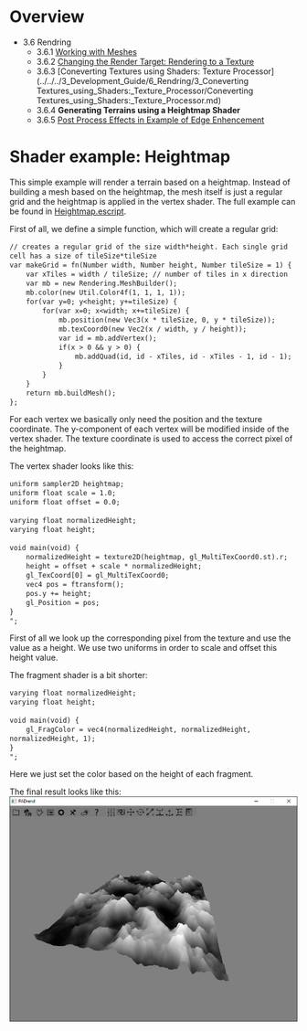 <!------------------------------------------------------------------------------------------------
This work is licensed under the Creative Commons Attribution-ShareAlike 4.0 International License.
 To view a copy of this license, visit http://creativecommons.org/licenses/by-sa/4.0/.
 Author: Henrik Heine (hheine@mail.uni-paderborn.de)
 PADrend Version 1.0.0
------------------------------------------------------------------------------------------------->
<!---BEGINN_INDEXSECTION--->
<!---Automaticly generated section. Do not edit!!!--->
# Overview
* 3.6 Rendring
    * 3.6.1 [Working with Meshes](../../../3_Development_Guide/6_Rendring/1_Working_with_Meshes/Working_with_Meshes.md)
    * 3.6.2 [Changing the Render Target: Rendering to a Texture](../../../3_Development_Guide/6_Rendring/2_Changing_the_Render_Target:_Rendering_to_a_Texture/Changing_the_Render_Target:_Rendering_to_a_Texture.md)
    * 3.6.3 [Coneverting Textures using Shaders: Texture Processor](../../../3_Development_Guide/6_Rendring/3_Coneverting Textures_using_Shaders:_Texture_Processor/Coneverting Textures_using_Shaders:_Texture_Processor.md)
    * 3.6.4 **Generating Terrains using a Heightmap Shader**
    * 3.6.5 [Post Process Effects in Example of Edge Enhencement](../../../3_Development_Guide/6_Rendring/5_Post_Process_Effects_in_Example_of_Edge_Enhencement/Post_Process_Effects_in_Example_of_Edge_Enhencement.md)
<!---END_INDEXSECTION--->

# Shader example: Heightmap
This simple example will render a terrain based on a heightmap. Instead of building a mesh based on the heightmap, the mesh itself is just a regular grid and the heightmap is applied in the vertex shader.
The full example can be found in [Heightmap.escript](Heightmap.escript).

First of all, we define a simple function, which will create a regular grid:

<!---INCLUDE src=HeightmapShader.escript, start=18, end=34--->
<!---BEGINN_CODESECTION--->
<!---Automaticly generated section. Do not edit!!!--->
    // creates a regular grid of the size width*height. Each single grid cell has a size of tileSize*tileSize
    var makeGrid = fn(Number width, Number height, Number tileSize = 1) {
        var xTiles = width / tileSize; // number of tiles in x direction
        var mb = new Rendering.MeshBuilder();
        mb.color(new Util.Color4f(1, 1, 1, 1));
        for(var y=0; y<height; y+=tileSize) {
            for(var x=0; x<width; x+=tileSize) {
                mb.position(new Vec3(x * tileSize, 0, y * tileSize));
                mb.texCoord0(new Vec2(x / width, y / height));
                var id = mb.addVertex();
                if(x > 0 && y > 0) {
                    mb.addQuad(id, id - xTiles, id - xTiles - 1, id - 1);
                }
            }
        }
        return mb.buildMesh();
    };
<!---END_CODESECTION--->

For each vertex we basically only need the position and the texture coordinate. The y-component of each vertex will be modified inside of the vertex shader. The texture coordinate is used to access the correct pixel of the heightmap.

The vertex shader looks like this:

<!---INCLUDE src=HeightmapShader.escript, start=47, end=62--->
<!---BEGINN_CODESECTION--->
<!---Automaticly generated section. Do not edit!!!--->
    uniform sampler2D heightmap;
    uniform float scale = 1.0;
    uniform float offset = 0.0;
    
    varying float normalizedHeight;
    varying float height;
    
    void main(void) {
        normalizedHeight = texture2D(heightmap, gl_MultiTexCoord0.st).r;
        height = offset + scale * normalizedHeight;
        gl_TexCoord[0] = gl_MultiTexCoord0;
        vec4 pos = ftransform();
        pos.y += height;
        gl_Position = pos;
    }
    ";
<!---END_CODESECTION--->

First of all we look up the corresponding pixel from the texture and use the value as a height. We use two uniforms in order to scale and offset this height value.

The fragment shader is a bit shorter:

<!---INCLUDE src=HeightmapShader.escript, start=64, end=70--->
<!---BEGINN_CODESECTION--->
<!---Automaticly generated section. Do not edit!!!--->
    varying float normalizedHeight;
    varying float height;
    
    void main(void) {
        gl_FragColor = vec4(normalizedHeight, normalizedHeight, normalizedHeight, 1);
    }
    ";
<!---END_CODESECTION--->

Here we just set the color based on the height of each fragment.

The final result looks like this:
![Heightmap](Heightmap.jpg)





